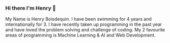 ### Hi there I'm Henry 👋

<!--
**henryboisdequin/henryboisdequin** is a ✨ _special_ ✨ repository because its `README.md` (this file) appears on your GitHub profile.

Here are some ideas to get you started:

- 🔭 I’m currently working on ...
- 🌱 I’m currently learning ...
- 👯 I’m looking to collaborate on ...
- 🤔 I’m looking for help with ...
- 💬 Ask me about ...
- 📫 How to reach me: ...
- 😄 Pronouns: ...
- ⚡ Fun fact: ...
-->

My Name is Henry Boisdequin. I have been swimming for 4 years and internationally for 3. I have recently taken up programming in the past year and have loved the problem solving and challenge of coding. My 2 favourite areas of programming is Machine Learning & AI and Web Development.
